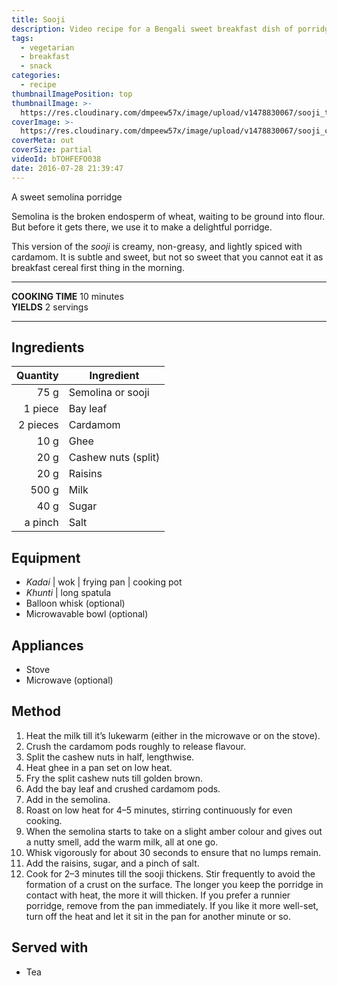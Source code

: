 ```yaml
---
title: Sooji
description: Video recipe for a Bengali sweet breakfast dish of porridge made with semolina-cooked with cardamom, bay leaf and milk.
tags:
  - vegetarian
  - breakfast
  - snack
categories:
  - recipe
thumbnailImagePosition: top
thumbnailImage: >-
  https://res.cloudinary.com/dmpeew57x/image/upload/v1478830067/sooji_thumbnail.jpg
coverImage: >-
  https://res.cloudinary.com/dmpeew57x/image/upload/v1478830067/sooji_cover.jpg
coverMeta: out
coverSize: partial
videoId: bTOHFEFO038
date: 2016-07-28 21:39:47
---
```



<p class="post-byline">A sweet semolina porridge</p>

<p class="post-intro">Semolina is the broken endosperm of wheat, waiting to be ground into flour. But before it gets there, we use it to make a delightful porridge.</p>

<!-- more -->
<span class="dropcap">T</span>his version of the _sooji_ is creamy, non-greasy, and lightly spiced with cardamom. It is subtle and sweet, but not so sweet that you cannot eat it as breakfast cereal first thing in the morning.

***

**COOKING TIME** 10 minutes   
**YIELDS** 2 servings

***
## Ingredients
| Quantity | Ingredient           |
|---------:|----------------------|
|     75 g | Semolina or sooji    |
|  1 piece | Bay leaf             |
| 2 pieces | Cardamom             |
|     10 g | Ghee                 |
|     20 g | Cashew nuts (split)  |
|     20 g | Raisins              |
|    500 g | Milk                 |
|     40 g | Sugar                |
|  a pinch | Salt                 |

## Equipment
- _Kadai_ | wok | frying pan | cooking pot
- _Khunti_ | long spatula
- Balloon whisk (optional)
- Microwavable bowl (optional)

## Appliances
- Stove
- Microwave (optional)

## Method
1. Heat the milk till it’s lukewarm (either in the microwave or on the stove).
2. Crush the cardamom pods roughly to release flavour.
3. Split the cashew nuts in half, lengthwise.
4. Heat ghee in a pan set on low heat.
5. Fry the split cashew nuts till golden brown.
6. Add the bay leaf and crushed cardamom pods.
7. Add in the semolina.
8. Roast on low heat for 4–5 minutes, stirring continuously for even cooking.
9. When the semolina starts to take on a slight amber colour and gives out a nutty smell, add the warm milk, all at one go.
10. Whisk vigorously for about 30 seconds to ensure that no lumps remain.
11. Add the raisins, sugar, and a pinch of salt.
12. Cook for 2–3 minutes till the sooji thickens. Stir frequently to avoid the formation of a crust on the surface. The longer you keep the porridge in contact with heat, the more it will thicken. If you prefer a runnier porridge, remove from the pan immediately. If you like it more well-set, turn off the heat and let it sit in the pan for another minute or so.

## Served with
- Tea

<script type="application/ld+json">
{
  "@context": "http://schema.org/",
  "@type": "Recipe",
  "name": "Sooji",
  "author": "Bong Eats",
  "image": "https://res.cloudinary.com/dmpeew57x/image/upload/v1478835725/thumbs/sooji_thumbnail_small.jpg",
  "description": "Semolina is the broken endosperm of wheat, waiting to be ground into flour. But before it gets there, we use it to make a delightful porridge.",
  "prepTime": "PT2M",
  "totalTime": "PT10M",
  "recipeYield": "2",
  "recipeIngredient": [
    "Semolina (sooji)	75 g",
    "Bay leaf	1 piece",
    "Cardamom	2 pieces",
    "Ghee	10 g",
    "Cashew nuts 20 g",
    "Raisins	20 g",
    "Milk	500 g",
    "Sugar	40 g",
    "Salt	a pinch"
  ],
  "recipeInstructions": [
    "1. Heat milk till it’s lukewarm (either in the microwave on the stove).",
    "2. Crush the cardamom pods roughly to release flavour.",
    "3. Split the cashew nuts in half, lengthwise.",
    "4. Heat ghee in a pan set on low heat.",
    "5. Fry the split cashew nuts till golden brown.",
    "6. Add the bay leaf and crushed cardamom pods.",
    "7. Add the semolina.",
    "8. Roast on low heat for 4–5 minutes, stirring continuously for even cooking.",
    "9. When the semolina starts to take on a slight colour and gives out a nutty smell, add the warm milk, all at one go. This is done to avoid the chances of the semolina clumping from the sudden addition of  the liquid.",
    "10. Whisk vigorously for about 30 seconds to ensure that no lumps remain.",
    "11. Add the raisins, sugar, and a pinch of salt.",
    "12. Cook for 2–3 minutes till the sooji thickens. Stir frequently to avoid the formation of a crust on the surface. The longer you keep the porridge in contact with heat, the more it will thicken. If you prefer a runnier porridge, remove from the pan immediately. If you like it more well-set, turn off the heat and let it sit in the pan for another minute or so."
   ]
}
</script>
